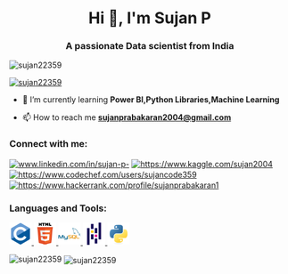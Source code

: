 <h1 align="center">Hi 👋, I'm Sujan P</h1>
<h3 align="center">A passionate Data scientist from India</h3>

<p align="left"> <img src="https://komarev.com/ghpvc/?username=sujan22359&label=Profile%20views&color=0e75b6&style=flat" alt="sujan22359" /> </p>

<p align="left"> <a href="https://github.com/ryo-ma/github-profile-trophy"><img src="https://github-profile-trophy.vercel.app/?username=sujan22359" alt="sujan22359" /></a> </p>

- 🌱 I’m currently learning **Power BI,Python Libraries,Machine Learning**

- 📫 How to reach me **sujanprabakaran2004@gmail.com**

<h3 align="left">Connect with me:</h3>
<p align="left">
<a href="https://linkedin.com/in/www.linkedin.com/in/sujan-p-" target="blank"><img align="center" src="https://raw.githubusercontent.com/rahuldkjain/github-profile-readme-generator/master/src/images/icons/Social/linked-in-alt.svg" alt="www.linkedin.com/in/sujan-p-" height="30" width="40" /></a>
<a href="https://kaggle.com/https://www.kaggle.com/sujan2004" target="blank"><img align="center" src="https://raw.githubusercontent.com/rahuldkjain/github-profile-readme-generator/master/src/images/icons/Social/kaggle.svg" alt="https://www.kaggle.com/sujan2004" height="30" width="40" /></a>
<a href="https://www.codechef.com/users/https://www.codechef.com/users/sujancode359" target="blank"><img align="center" src="https://cdn.jsdelivr.net/npm/simple-icons@3.1.0/icons/codechef.svg" alt="https://www.codechef.com/users/sujancode359" height="30" width="40" /></a>
<a href="https://www.hackerrank.com/https://www.hackerrank.com/profile/sujanprabakaran1" target="blank"><img align="center" src="https://raw.githubusercontent.com/rahuldkjain/github-profile-readme-generator/master/src/images/icons/Social/hackerrank.svg" alt="https://www.hackerrank.com/profile/sujanprabakaran1" height="30" width="40" /></a>
</p>

<h3 align="left">Languages and Tools:</h3>
<p align="left"> <a href="https://www.cprogramming.com/" target="_blank" rel="noreferrer"> <img src="https://raw.githubusercontent.com/devicons/devicon/master/icons/c/c-original.svg" alt="c" width="40" height="40"/> </a> <a href="https://www.w3.org/html/" target="_blank" rel="noreferrer"> <img src="https://raw.githubusercontent.com/devicons/devicon/master/icons/html5/html5-original-wordmark.svg" alt="html5" width="40" height="40"/> </a> <a href="https://www.mysql.com/" target="_blank" rel="noreferrer"> <img src="https://raw.githubusercontent.com/devicons/devicon/master/icons/mysql/mysql-original-wordmark.svg" alt="mysql" width="40" height="40"/> </a> <a href="https://pandas.pydata.org/" target="_blank" rel="noreferrer"> <img src="https://raw.githubusercontent.com/devicons/devicon/2ae2a900d2f041da66e950e4d48052658d850630/icons/pandas/pandas-original.svg" alt="pandas" width="40" height="40"/> </a> <a href="https://www.python.org" target="_blank" rel="noreferrer"> <img src="https://raw.githubusercontent.com/devicons/devicon/master/icons/python/python-original.svg" alt="python" width="40" height="40"/> </a> </p>

<p><img align="left" src="https://github-readme-stats.vercel.app/api/top-langs?username=sujan22359&show_icons=true&locale=en&layout=compact" alt="sujan22359" /></p>

<p>&nbsp;<img align="center" src="https://github-readme-stats.vercel.app/api?username=sujan22359&show_icons=true&locale=en" alt="sujan22359" /></p>

